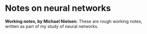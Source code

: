# Notes on neural networks

**Working notes, by Michael Nielsen:** These are rough working notes,
written as part of my study of neural networks.



